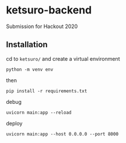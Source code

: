 # ketsuro-backend
Submission for Hackout 2020

## Installation 
cd to `ketsuro/` and create a virtual environment
```
python -m venv env
```
then
```
pip install -r requirements.txt
```

debug
```
uvicorn main:app --reload
```

deploy
```
uvicorn main:app --host 0.0.0.0 --port 8000
```
